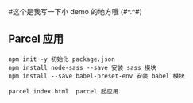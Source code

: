 #这个是我写一下小 demo 的地方哦 (#^.^#)
## Parcel 应用
```
npm init -y 初始化 package.json
npm install node-sass --save 安装 sass 模块
npm install --save babel-preset-env 安装 babel 模块

parcel index.html  parcel 起应用
```